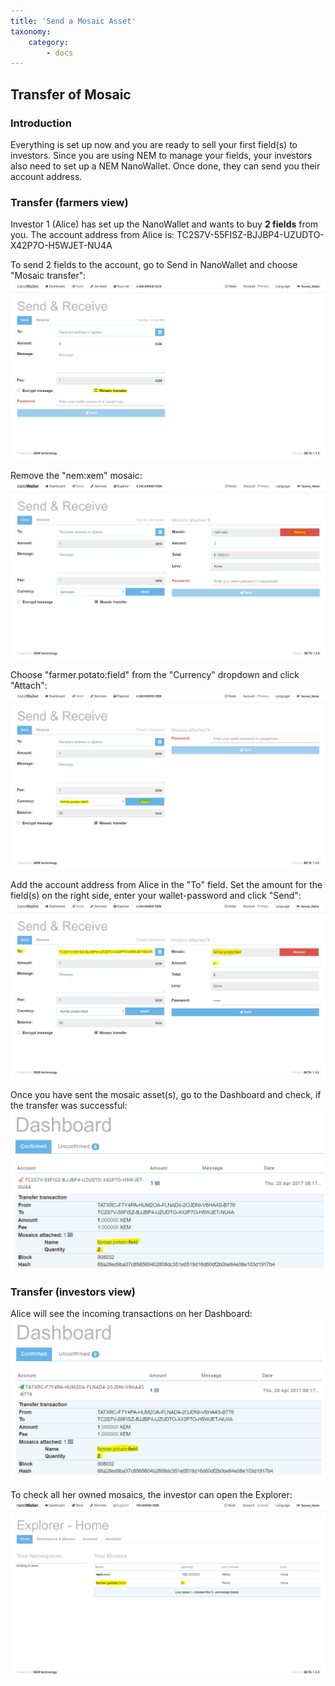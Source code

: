 ```yaml
---
title: 'Send a Mosaic Asset'
taxonomy:
    category:
        - docs
---
```


## Transfer of Mosaic
### Introduction
Everything is set up now and you are ready to sell your first field(s) to investors. Since you are using NEM to manage your fields, your investors also need to set up a NEM NanoWallet. Once done, they can send you their account address.

### Transfer (farmers view)
Investor 1 (Alice) has set up the NanoWallet and wants to buy **2 fields** from you. 
The account address from Alice is: TC2S7V-55FISZ-BJJBP4-UZUDTO-X42P7O-H5WJET-NU4A

To send 2 fields to the account, go to Send in NanoWallet and choose "Mosaic transfer":
![](Rgmyj5j.png)

Remove the "nem:xem" mosaic:
![](ZiNa8zF.png)

Choose "farmer.potato:field" from the "Currency" dropdown and click "Attach":
![](YUzaQKa.png)

Add the account address from Alice in the "To" field. Set the amount for the field(s) on the right side, enter your wallet-password and click "Send":
![](4fGZILQ.png)

Once you have sent the mosaic asset(s), go to the Dashboard and check, if the transfer was successful:
![](P6Y4Peg.png)

### Transfer (investors view)
Alice will see the incoming transactions on her Dashboard:
![](YjtsmAu.png)

To check all her owned mosaics, the investor can open the Explorer:
![](ptzfdD9.png)
